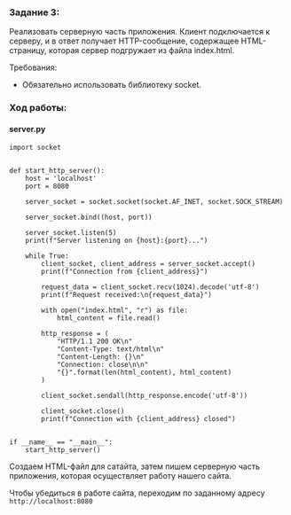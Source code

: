 ### Задание 3:

Реализовать серверную часть приложения. Клиент подключается к серверу, и в ответ получает HTTP-сообщение, содержащее HTML-страницу, которая сервер подгружает из файла index.html.

Требования:

- Обязательно использовать библиотеку socket.


### Ход работы:

#### server.py

```
import socket


def start_http_server():
    host = 'localhost'
    port = 8080

    server_socket = socket.socket(socket.AF_INET, socket.SOCK_STREAM)

    server_socket.bind((host, port))

    server_socket.listen(5)
    print(f"Server listening on {host}:{port}...")

    while True:
        client_socket, client_address = server_socket.accept()
        print(f"Connection from {client_address}")

        request_data = client_socket.recv(1024).decode('utf-8')
        print(f"Request received:\n{request_data}")

        with open("index.html", "r") as file:
            html_content = file.read()

        http_response = (
            "HTTP/1.1 200 OK\n"
            "Content-Type: text/html\n"
            "Content-Length: {}\n"
            "Connection: close\n\n"
            "{}".format(len(html_content), html_content)
        )

        client_socket.sendall(http_response.encode('utf-8'))

        client_socket.close()
        print(f"Connection with {client_address} closed")


if __name__ == "__main__":
    start_http_server()
```

Создаем HTML-файл для сатайта, затем пишем серверную часть приложения, которая 
осуществляет работу нашего сайта.

Чтобы убедиться в работе сайта, переходим по заданному адресу `http://localhost:8080`
